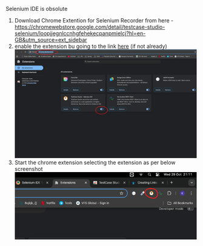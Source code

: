 Selenium IDE is obsolute

1. Download Chrome Extention for Selenium Recorder from here - https://chromewebstore.google.com/detail/testcase-studio-selenium/loopjjegnlccnhgfehekecpanpmielcj?hl=en-GB&utm_source=ext_sidebar
2. enable the extension bu going to the link  [here](chrome://extensions/)  (if not already) 
    ![EnableExtension](./EnableExtension.png "How to enable extension!")
3. Start the chrome extension selecting the extension as per below screenshot 
    ![StartExtension](./StartExtension.png "How to start extension!")
